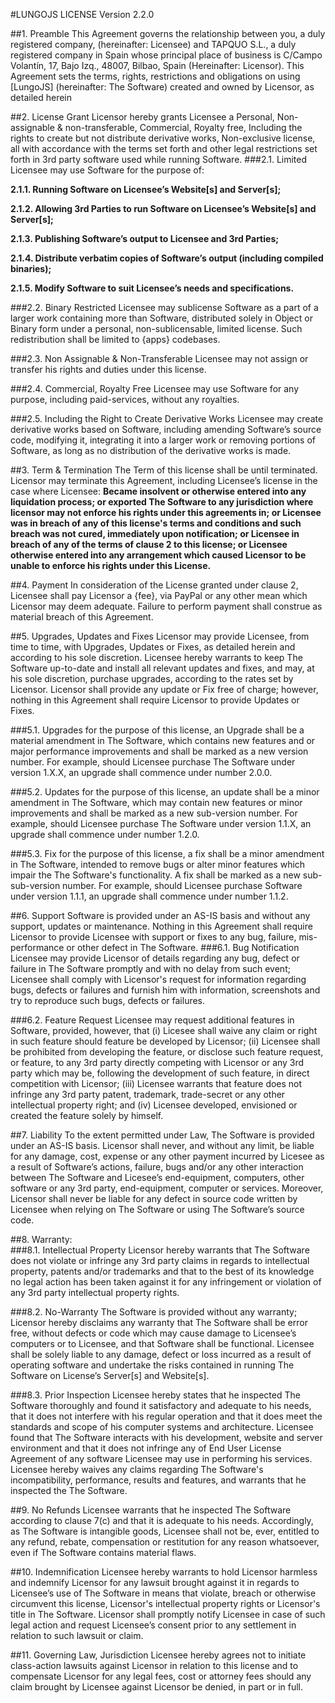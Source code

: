 #LUNGOJS LICENSE
Version 2.2.0 

##1. Preamble
This Agreement governs the relationship between you, a duly registered company, (hereinafter: Licensee) and TAPQUO S.L., a duly registered company in Spain whose principal place of business is C/Campo Volantín, 17, Bajo Izq., 48007, Bilbao, Spain (Hereinafter: Licensor). This Agreement sets the terms, rights, restrictions and obligations on using [LungoJS] (hereinafter: The Software) created and owned by Licensor, as detailed herein

##2. License Grant
Licensor hereby grants Licensee a Personal, Non-assignable & non-transferable, Commercial, Royalty free, Including the rights to create but not distribute derivative works, Non-exclusive license, all with accordance with the terms set forth and other legal restrictions set forth in 3rd party software used while running Software.
###2.1. Limited
Licensee may use Software for the purpose of:

**2.1.1. Running Software on Licensee’s Website[s] and Server[s];**

**2.1.2. Allowing 3rd Parties to run Software on Licensee’s Website[s] and Server[s];**

**2.1.3. Publishing Software’s output to Licensee and 3rd Parties;**

**2.1.4. Distribute verbatim copies of Software’s output (including compiled binaries);**

**2.1.5. Modify Software to suit Licensee’s needs and specifications.**


###2.2. Binary Restricted
Licensee may sublicense Software as a part of a larger work containing more than Software, distributed solely in Object or Binary form under a personal, non-sublicensable, limited license. Such redistribution shall be limited to {apps} codebases.

###2.3. Non Assignable & Non-Transferable
Licensee may not assign or transfer his rights and duties under this license.

###2.4. Commercial, Royalty Free
Licensee may use Software for any purpose, including paid-services, without any royalties.

###2.5. Including the Right to Create Derivative Works
Licensee may create derivative works based on Software, including amending Software’s source code, modifying it, integrating it into a larger work or removing portions of Software, as long as no distribution of the derivative works is made.

##3. Term & Termination
The Term of this license shall be until terminated. Licensor may terminate this Agreement, including Licensee’s license in the case where Licensee:
**Became insolvent or otherwise entered into any liquidation process; or exported The Software to any jurisdiction where licensor may not enforce his rights under this agreements in; or Licensee was in breach of any of this license's terms and conditions and such breach was not cured, immediately upon notification; or Licensee in breach of any of the terms of clause 2 to this license; or Licensee otherwise entered into any arrangement which caused Licensor to be unable to enforce his rights under this License.**

##4. Payment
In consideration of the License granted under clause 2, Licensee shall pay Licensor a {fee}, via PayPal or any other mean which Licensor may deem adequate. Failure to perform payment shall construe as material breach of this Agreement.

##5. Upgrades, Updates and Fixes
Licensor may provide Licensee, from time to time, with Upgrades, Updates or Fixes, as detailed herein and according to his sole discretion. Licensee hereby warrants to keep The Software up-to-date and install all relevant updates and fixes, and may, at his sole discretion, purchase upgrades, according to the rates set by Licensor. Licensor shall provide any update or Fix free of charge; however, nothing in this Agreement shall require Licensor to provide Updates or Fixes.

###5.1. Upgrades
for the purpose of this license, an Upgrade shall be a material amendment in The Software, which contains new features and or major performance improvements and shall be marked as a new version number. For example, should Licensee purchase The Software under version 1.X.X, an upgrade shall commence under number 2.0.0.

###5.2. Updates
for the purpose of this license, an update shall be a minor amendment in The Software, which may contain new features or minor improvements and shall be marked as a new sub-version number. For example, should Licensee purchase The Software under version 1.1.X, an upgrade shall commence under number 1.2.0.

###5.3. Fix
for the purpose of this license, a fix shall be a minor amendment in The Software, intended to remove bugs or alter minor features which impair the The Software's functionality. A fix shall be marked as a new sub-sub-version number. For example, should Licensee purchase Software under version 1.1.1, an upgrade shall commence under number 1.1.2.

##6. Support
Software is provided under an AS-IS basis and without any support, updates or maintenance. Nothing in this Agreement shall require Licensor to provide Licensee with support or fixes to any bug, failure, mis-performance or other defect in The Software.
###6.1. Bug Notification
Licensee may provide Licensor of details regarding any bug, defect or failure in The Software promptly and with no delay from such event; Licensee shall comply with Licensor's request for information regarding bugs, defects or failures and furnish him with information, screenshots and try to reproduce such bugs, defects or failures.

###6.2. Feature Request
Licensee may request additional features in Software, provided, however, that (i) Licesee shall waive any claim or right in such feature should feature be developed by Licensor; (ii) Licensee shall be prohibited from developing the feature, or disclose such feature request, or feature, to any 3rd party directly competing with Licensor or any 3rd party which may be, following the development of such feature, in direct competition with Licensor; (iii) Licensee warrants that feature does not infringe any 3rd party patent, trademark, trade-secret or any other intellectual property right; and (iv) Licensee developed, envisioned or created the feature solely by himself.

##7. Liability
To the extent permitted under Law, The Software is provided under an AS-IS basis. Licensor shall never, and without any limit, be liable for any damage, cost, expense or any other payment incurred by Licesee as a result of Software’s actions, failure, bugs and/or any other interaction between The Software  and Licesee’s end-equipment, computers, other software or any 3rd party, end-equipment, computer or services.  Moreover, Licensor shall never be liable for any defect in source code written by Licensee when relying on The Software or using The Software’s source code.

##8. Warranty:  
###8.1. Intellectual Property
Licensor hereby warrants that The Software does not violate or infringe any 3rd party claims in regards to intellectual property, patents and/or trademarks and that to the best of its knowledge no legal action has been taken against it for any infringement or violation of any 3rd party intellectual property rights.

###8.2. No-Warranty
The Software is provided without any warranty; Licensor hereby disclaims any warranty that The Software shall be error free, without defects or code which may cause damage to Licensee’s computers or to Licensee, and that Software shall be functional. Licensee shall be solely liable to any damage, defect or loss incurred as a result of operating software and undertake the risks contained in running The Software on License’s Server[s] and Website[s].

###8.3. Prior Inspection
Licensee hereby states that he inspected The Software thoroughly and found it satisfactory and adequate to his needs, that it does not interfere with his regular operation and that it does meet the standards and scope of his computer systems and architecture. Licensee found that The Software interacts with his development, website and server environment and that it does not infringe any of End User License Agreement of any software Licensee may use in performing his services. Licensee hereby waives any claims regarding The Software's incompatibility, performance, results and features, and warrants that he inspected the The Software.

##9. No Refunds
Licensee warrants that he inspected The Software according to clause 7(c) and that it is adequate to his needs. Accordingly, as The Software is intangible goods, Licensee shall not be, ever, entitled to any refund, rebate, compensation or restitution for any reason whatsoever, even if The Software contains material flaws.

##10. Indemnification
Licensee hereby warrants to hold Licensor harmless and indemnify Licensor for any lawsuit brought against it in regards to Licensee’s use of The Software in means that violate, breach or otherwise circumvent this license, Licensor's intellectual property rights or Licensor's title in The Software. Licensor shall promptly notify Licensee in case of such legal action and request Licensee’s consent prior to any settlement in relation to such lawsuit or claim.

##11. Governing Law, Jurisdiction
Licensee hereby agrees not to initiate class-action lawsuits against Licensor in relation to this license and to compensate Licensor for any legal fees, cost or attorney fees should any claim brought by Licensee against Licensor be denied, in part or in full.